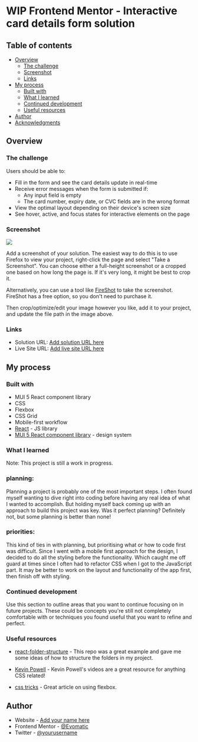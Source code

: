 # WIP Frontend Mentor - Interactive card details form solution

## Table of contents

- [Overview](#overview)
  - [The challenge](#the-challenge)
  - [Screenshot](#screenshot)
  - [Links](#links)
- [My process](#my-process)
  - [Built with](#built-with)
  - [What I learned](#what-i-learned)
  - [Continued development](#continued-development)
  - [Useful resources](#useful-resources)
- [Author](#author)
- [Acknowledgments](#acknowledgments)

## Overview

### The challenge

Users should be able to:

- Fill in the form and see the card details update in real-time
- Receive error messages when the form is submitted if:
  - Any input field is empty
  - The card number, expiry date, or CVC fields are in the wrong format
- View the optimal layout depending on their device's screen size
- See hover, active, and focus states for interactive elements on the page

### Screenshot

![](./screenshot.jpg)

Add a screenshot of your solution. The easiest way to do this is to use Firefox to view your project, right-click the page and select "Take a Screenshot". You can choose either a full-height screenshot or a cropped one based on how long the page is. If it's very long, it might be best to crop it.

Alternatively, you can use a tool like [FireShot](https://getfireshot.com/) to take the screenshot. FireShot has a free option, so you don't need to purchase it.

Then crop/optimize/edit your image however you like, add it to your project, and update the file path in the image above.

### Links

- Solution URL: [Add solution URL here](https://your-solution-url.com)
- Live Site URL: [Add live site URL here](https://your-live-site-url.com)

## My process

### Built with

- MUI 5 React component library
- CSS
- Flexbox
- CSS Grid
- Mobile-first workflow
- [React](https://reactjs.org/) - JS library
- [MUI 5 React component library](https://mui.com/) - design system

### What I learned

Note: This project is still a work in progress. 

### planning: 
Planning a project is probably one of the most important steps. I often found myself wanting to dive right into coding before having any real idea of what I wanted to accomplish. But holding myself back coming up with an approach to build this project was key. Was it perfect planning? Definitely not, but some planning is better than none!

### priorities:

This kind of ties in with planning, but prioritising what or how to code first was difficult. Since I went with a mobile first approach for the design, I decided to do all the styling before the functionality. Which caught me off guard at times since I often had to refactor CSS when I got to the JavaScript part. It may be better to work on the layout and functionality of the app first, then finish off with styling.

### Continued development

Use this section to outline areas that you want to continue focusing on in future projects. These could be concepts you're still not completely comfortable with or techniques you found useful that you want to refine and perfect.

### Useful resources

- [react-folder-structure](https://github.com/WebDevSimplified/react-folder-structure) - This repo was a great example and gave me some ideas of how to structure the folders in my project.

- [Kevin Powell](https://www.youtube.com/@KevinPowell) - Kevin Powell's videos are a great resource for anything CSS related!

- [css tricks](https://css-tricks.com/snippets/css/a-guide-to-flexbox/) - Great article on using flexbox. 

## Author

- Website - [Add your name here](https://www.your-site.com)
- Frontend Mentor - [@Evomatic](https://www.frontendmentor.io/profile/Evomatic)
- Twitter - [@yourusername](https://www.twitter.com/yourusername)
